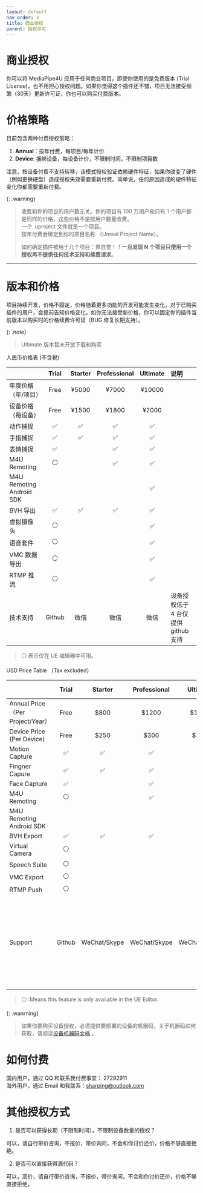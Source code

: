 ```yaml
---
layout: default
nav_order: 3
title: 商业授权
parent: 授权许可
---
```


# 商业授权

你可以将 MediaPipe4U 应用于任何商业项目，即使你使用的是免费版本 (Trial License)，也不用担心授权问题。如果你觉得这个插件还不错，项目无法接受频繁（30天）更新许可证，你也可以购买付费版本。    

# 价格策略

目前包含两种付费授权策略：

1. **Annual**：按年付费，每项目/每年计价 
2. **Device**: 捆绑设备，每设备计价，不限制时间，不限制项目数

注意，按设备付费不支持转移，该模式授权验证依赖硬件特征，如果你改变了硬件（例如更换硬盘）造成授权失效需要重新付费。简单说，任何原因造成的硬件特征变化你都需要重新付费。

{: .warning}
> 收费和你的项目的用户数无关。你的项目有 100 万用户和只有 1 个用户都是同样的价格，这些价格不是按用户数量收费。   
> 一个 .uproject 文件就是一个项目。   
> 按年付费会绑定到你的项目名称 （Unreal Project Name）。    
> 
> 如何确定插件被用于几个项目：靠自觉！！**一旦发现 N 个项目只使用一个授权再不提供任何技术支持和续费请求**。
   
---   

# 版本和价格

项目持续开发，价格不固定，价格随着更多功能的开发可能发生变化，对于已购买插件的用户，会提前告知价格变化，如你无法接受新价格，你可以固定你的插件当前版本以购买时的价格续费许可证（BUG 修复长期支持）。   

{: .note}
> Ultimate 版本暂未开放下载和购买

人民币价格表 (不含税)

|        | Trial |Starter|Professional|Ultimate| 说明|
|:---------------|:-----:|:-----:|:----------:|:------:|:------|
|  年度价格（年/项目）  | Free  | ¥5000 |    ¥7000   | ¥10000 | |
|  设备价格（每设备）| Free | ¥1500 |    ¥1800   | ¥2000  | |
|  动作捕捉        | ✅  | ✅    |    ✅     |  ✅    | |
|  手指捕捉        | ✅  | ✅    |    ✅     |  ✅    | |
|  表情捕捉        | ✅  |       |    ✅     |    ✅  | |
|  M4U Remoting   |  ⚪ |    |    ✅    |   ✅ | |
|  M4U Remoting Android SDK  |   |        |       |   ✅ | |
|  BVH 导出        | ✅  |  ✅   |    ✅     |  ✅    | |
|  虚拟摄像头      |  ⚪  |     |         |  ✅    | |
|  语音套件       |  ⚪  |     |         |  ✅    | |
|  VMC 数据导出      | ⚪   |     |         |  ✅    | |
|  RTMP 推流      |  ⚪  |     |         |  ✅    | |
|  技术支持      |  Github  |  微信  |  微信  |  微信  | 设备授权低于 4 台仅提供 github 支持 |
   
> ⚪ 表示仅在 UE 编辑器中可用。
   

USD Price Table （Tax excluded）

|        | Trial |Starter|Professional|Ultimate| Special Description|
|:---------------|:-----:|:-----:|:----------:|:------:|:------|
|  Annual Price（Per Project/Year）       | Free  | $800 |    $1200   | $1600  | |
|  Device Price (Per Device)   | Free | $250 |    $300   | $350  | |
|  Motion Capture        | ✅  | ✅    |    ✅     |  ✅    | |
|  Fingner Capure        | ✅  | ✅    |    ✅     |  ✅    | |
|  Face Capture        | ✅  |       |    ✅     |    ✅  | |
|  M4U Remoting   |  ⚪ |    |    ✅    |   ✅ | |
|  M4U Remoting Android SDK  |   |        |       |   ✅ | |
|  BVH Export        | ✅  |  ✅   |    ✅     |  ✅    | |
|  Virtual Camera      |  ⚪  |     |         |  ✅    | |
|  Speech Suite       |  ⚪  |     |         |  ✅    | |
|  VMC Export      |  ⚪  |     |         |  ✅    | |
|  RTMP Push   |  ⚪  |     |         |  ✅    | |
|  Support      |  Github  | WeChat/Skype  |  WeChat/Skype  |  WeChat/Skype  | If you only purchase the device license, you can only get GitHub technical support if the number of devices is less than 4 |
   
> ⚪ :Means this feature is only available in the UE Editor.


{: .wanrning}
> 如果你要购买设备授权，必须提供要部署的设备的机器码，关于机器码如何获取，请阅读[设备机器码文档](./device_id.md) 。


# 如何付费

国内用户，通过 QQ 和联系我付费事宜： 27292911   
海外用户，通过 Email 和我联系：sharping@outlook.com

# 其他授权方式

1. 是否可以获得长期（不限制时间），不限制设备数量的授权？   

可以，请自行带价咨询，不报价，带价询问，不会和你讨价还价，价格不够直接拒绝。

2. 是否可以直接获得源代码？   

可以，高价，请自行带价咨询，不报价，带价询问，不会和你讨价还价，价格不够直接拒绝。
